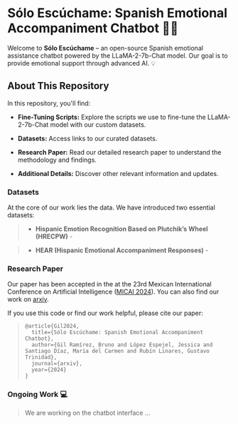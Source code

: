 # Sólo Escúchame: Spanish Emotional Accompaniment Chatbot 💬🤖

Welcome to **Sólo Escúchame** – an open-source Spanish emotional assistance chatbot powered by the LLaMA-2-7b-Chat model. Our goal is to provide emotional support through advanced AI. 💡 

## About This Repository

In this repository, you'll find:

- **Fine-Tuning Scripts:** Explore the scripts we use to fine-tune the LLaMA-2-7b-Chat model with our custom datasets.

- **Datasets:** Access links to our curated datasets.

- **Research Paper:** Read our detailed research paper to understand the methodology and findings.

- **Additional Details:** Discover other relevant information and updates.


### Datasets

At the core of our work lies the data. We have introduced two essential datasets:

> - **Hispanic Emotion Recognition Based on Plutchik’s Wheel (HRECPW)** - 

> - **HEAR (Hispanic Emotional Accompaniment Responses)** - 


### Research Paper

Our paper has been accepted in the at the 23rd Mexican International Conference on Artificial Intelligence ([MICAI 2024](http://www.micai.org/2024/)). You can also find our work on [arxiv]().

If you use this code or find our work helpful, please cite our paper:


> ```
> @article{Gil2024,
>   title={Sólo Escúchame: Spanish Emotional Accompaniment Chatbot},
>   author={Gil Ramírez, Bruno and López Espejel, Jessica and Santiago Díaz, María del Carmen and Rubín Linares, Gustavo Trinidad},
>   journal={arxiv},
>   year={2024}
> }
> ```

### Ongoing Work 💻

> We are working on the chatbot interface ...


